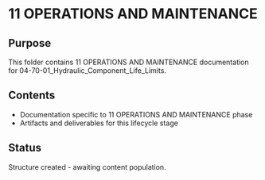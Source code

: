 # 11 OPERATIONS AND MAINTENANCE

## Purpose
This folder contains 11 OPERATIONS AND MAINTENANCE documentation for 04-70-01_Hydraulic_Component_Life_Limits.

## Contents
- Documentation specific to 11 OPERATIONS AND MAINTENANCE phase
- Artifacts and deliverables for this lifecycle stage

## Status
Structure created - awaiting content population.
